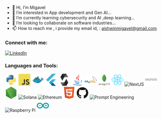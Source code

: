 - 👋 Hi, I’m Migavel
- 👀 I’m interested in App development and Gen AI...
- 🌱 I’m currently learning cybersecurity and AI ,deep learning...
- 💞️ I’m looking to collaborate on software industries...
- 📫 How to reach me , i provide my email id, : aishwinmigavel@gmail.com

### Connect with me:
[![LinkedIn](https://img.shields.io/badge/LinkedIn-blue?logo=linkedin)](https://www.linkedin.com/in/migavel-d-8aab08257/)




### Languages and Tools:
<p align="left">
  <img src="https://raw.githubusercontent.com/devicons/devicon/master/icons/python/python-original.svg" alt="Python" width="40" height="40"/>
  <img src="https://raw.githubusercontent.com/devicons/devicon/master/icons/javascript/javascript-original.svg" alt="JavaScript" width="40" height="40"/>
  <img src="https://raw.githubusercontent.com/devicons/devicon/master/icons/docker/docker-original.svg" alt="Docker" width="40" height="40"/>

  <img src="https://raw.githubusercontent.com/devicons/devicon/master/icons/flutter/flutter-original.svg" alt="Flutter" width="40" height="40"/>
  <!-- Solidity -->
  <img src="https://raw.githubusercontent.com/devicons/devicon/master/icons/solidity/solidity-original.svg" alt="Solidity" width="40" height="40"/>
  <!-- Java -->
  <img src="https://raw.githubusercontent.com/devicons/devicon/master/icons/java/java-original.svg" alt="Java" width="40" height="40"/>
  <!-- MySQL -->
  <img src="https://raw.githubusercontent.com/devicons/devicon/master/icons/mysql/mysql-original-wordmark.svg" alt="MySQL" width="40" height="40"/>
  <!-- MongoDB -->
  <img src="https://raw.githubusercontent.com/devicons/devicon/master/icons/mongodb/mongodb-original-wordmark.svg" alt="MongoDB" width="40" height="40"/>
  <!-- React -->
  <img src="https://raw.githubusercontent.com/devicons/devicon/master/icons/react/react-original.svg" alt="ReactJS" width="40" height="40"/>
  <!-- Next.js -->
  <img src="https://cdn.jsdelivr.net/gh/devicons/devicon/icons/nextjs/nextjs-original-wordmark.svg" alt="NextJS" width="40" height="40"/>
  <!-- Express.js -->
  <img src="https://raw.githubusercontent.com/devicons/devicon/master/icons/express/express-original-wordmark.svg" alt="ExpressJS" width="40" height="40"/>
  <!-- Node.js -->
  <img src="https://raw.githubusercontent.com/devicons/devicon/master/icons/nodejs/nodejs-original.svg" alt="NodeJS" width="40" height="40"/>
  <!-- Solana -->
  <img src="https://cryptologos.cc/logos/solana-sol-logo.svg?v=024" alt="Solana" width="40" height="40"/>
  <!-- Ethereum -->
  <img src="https://cryptologos.cc/logos/ethereum-eth-logo.svg?v=024" alt="Ethereum" width="40" height="40"/>
  <!-- HTML -->
  <img src="https://raw.githubusercontent.com/devicons/devicon/master/icons/html5/html5-original.svg" alt="HTML" width="40" height="40"/>
   <!-- GitHub -->
  <img src="https://raw.githubusercontent.com/devicons/devicon/master/icons/github/github-original.svg" alt="GitHub" width="40" height="40"/>
  <!-- Prompt Engineering -->
  <img src="https://static.vecteezy.com/system/resources/previews/021/059/825/non_2x/chatgpt-logo-chat-gpt-icon-on-green-background-free-vector.jpg" alt="Prompt Engineering" width="40" height="40"/>
  <!-- Raspberry Pi -->
  <img src="https://upload.wikimedia.org/wikipedia/en/c/cb/Raspberry_Pi_Logo.svg" alt="Raspberry Pi" width="40" height="40"/>
  <!-- Arduino -->
  <img src="https://raw.githubusercontent.com/devicons/devicon/master/icons/arduino/arduino-original.svg" alt="Arduino" width="40" height="40"/>
  <!-- Add more icons as needed -->
</p>


<!---
migavel508/migavel508 is a ✨ special ✨ repository because its `README.md` (this file) appears on your GitHub profile.
You can click the Preview link to take a look at your changes.
--->
